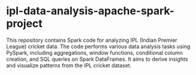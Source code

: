 # ipl-data-analysis-apache-spark-project
This repository contains Spark code for analyzing IPL (Indian Premier League) cricket data. The code performs various data analysis tasks using PySpark, including aggregations, window functions, conditional column creation, and SQL queries on Spark DataFrames. It aims to derive insights and visualize patterns from the IPL cricket dataset.
